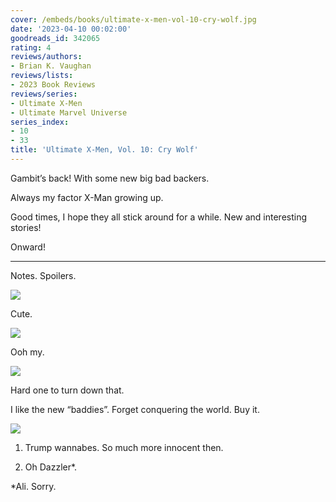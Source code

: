 ```yaml
---
cover: /embeds/books/ultimate-x-men-vol-10-cry-wolf.jpg
date: '2023-04-10 00:02:00'
goodreads_id: 342065
rating: 4
reviews/authors:
- Brian K. Vaughan
reviews/lists:
- 2023 Book Reviews
reviews/series:
- Ultimate X-Men
- Ultimate Marvel Universe
series_index:
- 10
- 33
title: 'Ultimate X-Men, Vol. 10: Cry Wolf'
---
```

Gambit’s back! With some new big bad backers. 

Always my factor X-Man growing up. 

Good times, I hope they all stick around for a while. New and interesting stories!

Onward!

<!--more-->

---

Notes. Spoilers. 

![](/embeds/books/attachments/ultimate-x-men-v10-5526c6.png)

Cute. 

![](/embeds/books/attachments/ultimate-x-men-v10-91ef3f.png)

Ooh my. 

![](/embeds/books/attachments/ultimate-x-men-v10-ac4a26.png)

Hard one to turn down that. 

I like the new “baddies”. Forget conquering the world. Buy it. 

![](/embeds/books/attachments/ultimate-x-men-v10-3dd685.png)

1) Trump wannabes. So much more innocent then. 

2) Oh Dazzler*. 

 *Ali. Sorry. 
